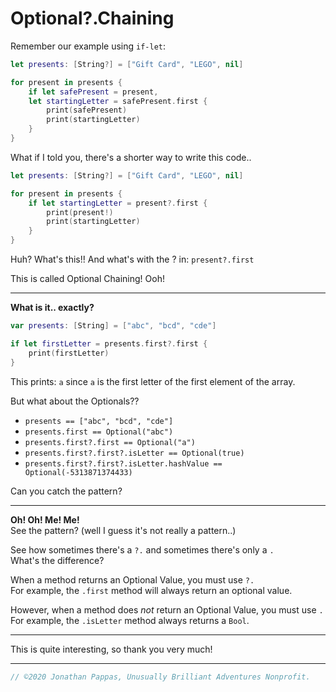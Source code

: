 # **Optional?.Chaining**

Remember our example using `if-let`:

```swift
let presents: [String?] = ["Gift Card", "LEGO", nil]

for present in presents {
    if let safePresent = present,
    let startingLetter = safePresent.first {
        print(safePresent)
        print(startingLetter)
    }
}
```

What if I told you, there's a shorter way to write this code..

```swift
let presents: [String?] = ["Gift Card", "LEGO", nil]

for present in presents {
    if let startingLetter = present?.first {
        print(present!)
        print(startingLetter)
    }
}
```

Huh? What's this!! And what's with the ? in: `present?.first`

This is called Optional Chaining! Ooh!

---
**What is it.. exactly?**


```swift
var presents: [String] = ["abc", "bcd", "cde"]

if let firstLetter = presents.first?.first {
    print(firstLetter)
}
```

This prints: `a` since `a` is the first letter of the first element of the array.

But what about the Optionals??

- `presents == ["abc", "bcd", "cde"]`
- `presents.first == Optional("abc")`
- `presents.first?.first == Optional("a")`
- `presents.first?.first?.isLetter == Optional(true)`
- `presents.first?.first?.isLetter.hashValue == Optional(-5313871374433)`

Can you catch the pattern?

---
**Oh! Oh! Me! Me!**<br>
See the pattern? (well I guess it's not really a pattern..)

See how sometimes there's a `?.` and sometimes there's only a `.`<br>
What's the difference?

When a method returns an Optional Value, you must use `?.`<br>
For example, the `.first` method will always return an optional value.

However, when a method does *not* return an Optional Value, you must use `.`<br>
For example, the `.isLetter` method always returns a `Bool`.

---

This is quite interesting, so thank you very much!

---

```swift
// ©2020 Jonathan Pappas, Unusually Brilliant Adventures Nonprofit.
```